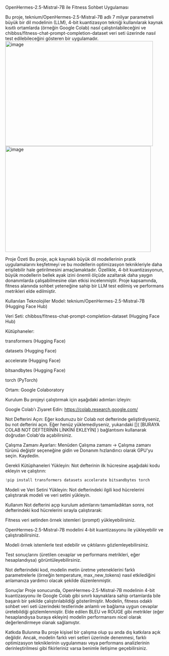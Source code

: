 OpenHermes-2.5-Mistral-7B ile Fitness Sohbet Uygulaması

Bu proje, teknium/OpenHermes-2.5-Mistral-7B adlı 7 milyar parametreli büyük bir dil modelinin (LLM), 4-bit kuantizasyon tekniği kullanılarak kaynak kısıtlı ortamlarda (örneğin Google Colab) nasıl çalıştırılabileceğini ve chibbss/fitness-chat-prompt-completion-dataset veri seti üzerinde nasıl test edilebileceğini gösteren bir uygulamadır.
<img width="468" height="333" alt="image" src="https://github.com/user-attachments/assets/7f3c3c2d-86ac-4eb2-964b-31492502f871" />
<img width="461" height="336" alt="image" src="https://github.com/user-attachments/assets/a5551a4a-cd33-44c1-a58b-1e30152543a2" />


Proje Özeti
Bu proje, açık kaynaklı büyük dil modellerinin pratik uygulamalarını keşfetmeyi ve bu modellerin optimizasyon teknikleriyle daha erişilebilir hale getirilmesini amaçlamaktadır. Özellikle, 4-bit kuantizasyonun, büyük modellerin bellek ayak izini önemli ölçüde azaltarak daha yaygın donanımlarda çalışabilmesine olan etkisi incelenmiştir. Proje kapsamında, fitness alanında sohbet yeteneğine sahip bir LLM test edilmiş ve performans metrikleri elde edilmiştir.

Kullanılan Teknolojiler
Model: teknium/OpenHermes-2.5-Mistral-7B (Hugging Face Hub)

Veri Seti: chibbss/fitness-chat-prompt-completion-dataset (Hugging Face Hub)

Kütüphaneler:

transformers (Hugging Face)

datasets (Hugging Face)

accelerate (Hugging Face)

bitsandbytes (Hugging Face)

torch (PyTorch)

Ortam: Google Colaboratory

Kurulum
Bu projeyi çalıştırmak için aşağıdaki adımları izleyin:

Google Colab'ı Ziyaret Edin: https://colab.research.google.com/

Not Defterini Açın: Eğer kodunuzu bir Colab not defterinde geliştirdiyseniz, bu not defterini açın. Eğer henüz yüklemediyseniz, yukarıdaki []( [BURAYA COLAB NOT DEFTERİNİN LİNKİNİ EKLEYİN] ) bağlantısını kullanarak doğrudan Colab'da açabilirsiniz.

Çalışma Zamanı Ayarları: Menüden Çalışma zamanı -> Çalışma zamanı türünü değiştir seçeneğine gidin ve Donanım hızlandırıcı olarak GPU'yu seçin. Kaydedin.

Gerekli Kütüphaneleri Yükleyin: Not defterinin ilk hücresine aşağıdaki kodu ekleyin ve çalıştırın:

```python
!pip install transformers datasets accelerate bitsandbytes torch
```

Modeli ve Veri Setini Yükleyin: Not defterindeki ilgili kod hücrelerini çalıştırarak modeli ve veri setini yükleyin.

Kullanım
Not defterini açıp kurulum adımlarını tamamladıktan sonra, not defterindeki kod hücrelerini sırayla çalıştırarak:

Fitness veri setinden örnek istemleri (prompt) yükleyebilirsiniz.

OpenHermes-2.5-Mistral-7B modelini 4-bit kuantizasyonu ile yükleyebilir ve çalıştırabilirsiniz.

Modeli örnek istemlerle test edebilir ve çıktılarını gözlemleyebilirsiniz.

Test sonuçlarını (üretilen cevaplar ve performans metrikleri, eğer hesaplandıysa) görüntüleyebilirsiniz.

Not defterindeki kod, modelin metin üretme yeteneklerini farklı parametrelerle (örneğin temperature, max_new_tokens) nasıl etkilediğini anlamanıza yardımcı olacak şekilde düzenlenmiştir.

Sonuçlar
Proje sonucunda, OpenHermes-2.5-Mistral-7B modelinin 4-bit kuantizasyonu ile Google Colab gibi sınırlı kaynaklara sahip ortamlarda bile başarılı bir şekilde çalıştırılabildiği gösterilmiştir. Modelin, fitness odaklı sohbet veri seti üzerindeki testlerinde anlamlı ve bağlama uygun cevaplar üretebildiği gözlemlenmiştir. Elde edilen BLEU ve ROUGE gibi metrikler (eğer hesaplandıysa buraya ekleyin) modelin performansını nicel olarak değerlendirmeye olanak sağlamıştır.

Katkıda Bulunma
Bu proje kişisel bir çalışma olup şu anda dış katkılara açık değildir. Ancak, modelin farklı veri setleri üzerinde denenmesi, farklı optimizasyon tekniklerinin uygulanması veya performans analizlerinin derinleştirilmesi gibi fikirleriniz varsa benimle iletişime geçebilirsiniz.
